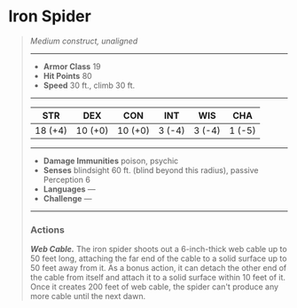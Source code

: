 # Iron Spider
>*Medium construct, unaligned*
>___
>- **Armor Class** 19
>- **Hit Points** 80
>- **Speed** 30 ft., climb 30 ft.
>___
>|STR|DEX|CON|INT|WIS|CHA|
>|:---:|:---:|:---:|:---:|:---:|:---:|
>|18 (+4)|10 (+0)|10 (+0)|3 (-4)|3 (-4)|1 (-5)|
>___
>- **Damage Immunities** poison, psychic
>- **Senses** blindsight 60 ft. (blind beyond this radius), passive Perception 6
>- **Languages** —
>- **Challenge** —
>___
>### Actions
>***Web Cable.*** The iron spider shoots out a 6-inch-thick web cable up to 50 feet long, attaching the far end of the cable to a solid surface up to 50 feet away from it. As a bonus action, it can detach the other end of the cable from itself and attach it to a solid surface within 10 feet of it. Once it creates 200 feet of web cable, the spider can't produce any more cable until the next dawn.